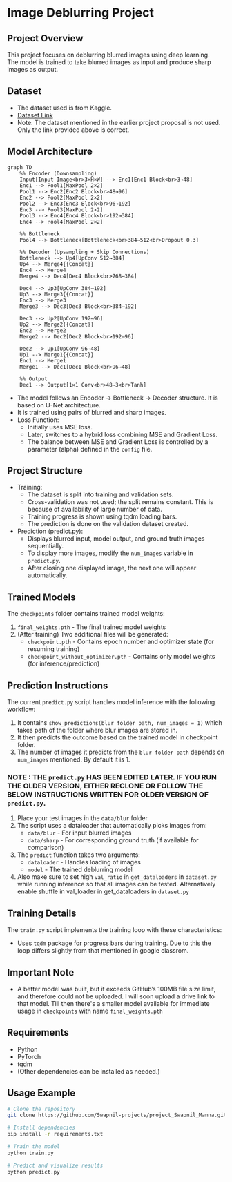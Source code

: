 # Image Deblurring Project

## Project Overview
This project focuses on deblurring blurred images using deep learning.  
The model is trained to take blurred images as input and produce sharp images as output.

## Dataset
- The dataset used is from Kaggle.  
- [Dataset Link](https://www.kaggle.com/datasets/emrehakanerdemir/face-deblurring-dataset-using-celeba)
- Note: The dataset mentioned in the earlier project proposal is not used. Only the link provided above is correct.

## Model Architecture

```mermaid
graph TD
    %% Encoder (Downsampling)
    Input[Input Image<br>3×H×W] --> Enc1[Enc1 Block<br>3→48]
    Enc1 --> Pool1[MaxPool 2×2]
    Pool1 --> Enc2[Enc2 Block<br>48→96]
    Enc2 --> Pool2[MaxPool 2×2]
    Pool2 --> Enc3[Enc3 Block<br>96→192]
    Enc3 --> Pool3[MaxPool 2×2]
    Pool3 --> Enc4[Enc4 Block<br>192→384]
    Enc4 --> Pool4[MaxPool 2×2]
    
    %% Bottleneck
    Pool4 --> Bottleneck[Bottleneck<br>384→512<br>Dropout 0.3]
    
    %% Decoder (Upsampling + Skip Connections)
    Bottleneck --> Up4[UpConv 512→384]
    Up4 --> Merge4{{Concat}}
    Enc4 --> Merge4
    Merge4 --> Dec4[Dec4 Block<br>768→384]
    
    Dec4 --> Up3[UpConv 384→192]
    Up3 --> Merge3{{Concat}}
    Enc3 --> Merge3
    Merge3 --> Dec3[Dec3 Block<br>384→192]
    
    Dec3 --> Up2[UpConv 192→96]
    Up2 --> Merge2{{Concat}}
    Enc2 --> Merge2
    Merge2 --> Dec2[Dec2 Block<br>192→96]
    
    Dec2 --> Up1[UpConv 96→48]
    Up1 --> Merge1{{Concat}}
    Enc1 --> Merge1
    Merge1 --> Dec1[Dec1 Block<br>96→48]
    
    %% Output
    Dec1 --> Output[1×1 Conv<br>48→3<br>Tanh]
```


- The model follows an Encoder → Bottleneck → Decoder structure. It is based on U-Net architecture.
- It is trained using pairs of blurred and sharp images.
- Loss Function:
  - Initially uses MSE loss.
  - Later, switches to a hybrid loss combining MSE and Gradient Loss.
  - The balance between MSE and Gradient Loss is controlled by a parameter (alpha) defined in the `config` file.

## Project Structure
- Training:
  - The dataset is split into training and validation sets.
  - Cross-validation was not used; the split remains constant. This is because of availability of large number of data.
  - Training progress is shown using tqdm loading bars.
  - The prediction is done on the validation dataset created.
- Prediction (predict.py):
  - Displays blurred input, model output, and ground truth images sequentially.
  - To display more images, modify the `num_images` variable in `predict.py`.
  - After closing one displayed image, the next one will appear automatically.
 
    
 ## Trained Models

The `checkpoints` folder contains trained model weights:

1. `final_weights.pth` - The final trained model weights
2. (After training) Two additional files will be generated:
   - `checkpoint.pth` - Contains epoch number and optimizer state (for resuming training)
   - `checkpoint_without_optimizer.pth` - Contains only model weights (for inference/prediction)

## Prediction Instructions

The current `predict.py` script handles model inference with the following workflow:

1. It contains `show_predictions(blur folder path, num_images = 1)` which takes path of the folder where blur images are stored in.
2. It then predicts the outcome based on the trained model in checkpoint folder.
3. The number of images it predicts from the `blur folder path` depends on `num_images` mentioned. By default it is 1.



### NOTE : THE `predict.py` HAS BEEN EDITED LATER. IF YOU RUN THE OLDER VERSION, EITHER RECLONE OR FOLLOW THE BELOW INSTRUCTIONS WRITTEN FOR OLDER VERSION OF `predict.py`.
1. Place your test images in the `data/blur` folder
2. The script uses a dataloader that automatically picks images from:
   - `data/blur` - For input blurred images
   - `data/sharp` - For corresponding ground truth (if available for comparison)
3. The `predict` function takes two arguments:
   - `dataloader` - Handles loading of images
   - `model` - The trained deblurring model
 4. Also make sure to set high `val_ratio` in `get_dataloaders` in `dataset.py` while running inference so that all images can be tested. Alternatively enable shuffle in val_loader in get_dataloaders in `dataset.py`

## Training Details

The `train.py` script implements the training loop with these characteristics:

- Uses `tqdm` package for progress bars during training. Due to this the loop differs slightly from that mentioned in google classrom.


## Important Note
- A better model was built, but it exceeds GitHub’s 100MB file size limit, and therefore could not be uploaded. I will soon upload a drive link to that model. Till then there's a smaller model available for immediate usage in `checkpoints` with name `final_weights.pth`

## Requirements
- Python 
- PyTorch
- tqdm
- (Other dependencies can be installed as needed.)

## Usage Example
```bash
# Clone the repository
git clone https://github.com/Swapnil-projects/project_Swapnil_Manna.git

# Install dependencies
pip install -r requirements.txt

# Train the model
python train.py

# Predict and visualize results
python predict.py
